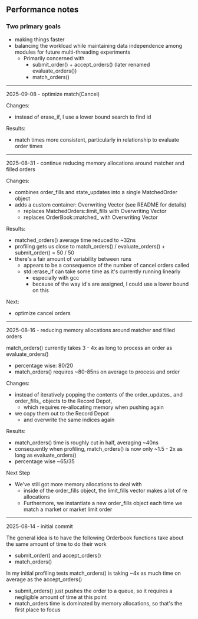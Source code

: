 ## Performance notes

### Two primary goals
- making things faster
- balancing the workload while maintaining data independence among modules for future multi-threading experiments
    - Primarily concerned with
        - submit_order() + accept_orders() (later renamed evaluate_orders())
        - match_orders()

---

2025-09-08 - optimize match(Cancel)

Changes:
- instead of erase_if, I use a lower bound search to find id

Results:
- match times more consistent, particularly in relationship to evaluate order times

---

2025-08-31 - continue reducing memory allocations around matcher and filled orders

Changes:
- combines order_fills and state_updates into a single MatchedOrder object
- adds a custom container: Overwriting Vector (see README for details)
    - replaces MatchedOrders::limit_fills with Overwriting Vector
    - replaces OrderBook::matched_ with Overwriting Vector

Results:
- matched_orders() average time reduced to ~32ns
- profiling gets us close to match_orders() / evaluate_orders() + submit_order() = 50 / 50
- there's a fair amount of variability between runs
    - appears to be a consequence of the number of cancel orders called
    - std::erase_if can take some time as it's currently running linearly
        - especially with gcc
        - because of the way id's are assigned, I could use a lower bound on this

Next:
- optimize cancel orders

---

2025-08-16 - reducing memory allocations around matcher and filled orders

match_orders() currently takes 3 - 4x as long to process an order as evaluate_orders()
- percentage wise: 80/20
- match_orders() requires ~80-85ns on average to process and order

Changes:
- instead of iteratively popping the contents of the order_updates_ and order_fills_ objects to the Record Depot,
    - which requires re-allocating memory when pushing again
- we copy them out to the Record Depot
    - and overwrite the same indices again

Results:
- match_orders() time is roughly cut in half, averaging ~40ns
- consequently when profiling, match_orders() is now only ~1.5 - 2x as long as evaluate_orders()
- percentage wise ~65/35

Next Step
- We've still got more memory allocations to deal with
    - inside of the order_fills object, the limit_fills vector makes a lot of re allocations
    - Furthermore, we instantiate a new order_fills object each time we match a market or market limit order



---

2025-08-14 - initial commit

The general idea is to have the following Orderbook functions take about the same amount of time to do their work
- submit_order() and accept_orders()
- match_orders()

In my initial profiling tests match_orders() is taking ~4x as much time on average as the accept_orders()
- submit_orders() just pushes the order to a queue, so it requires a negligible amount of time at this point
- match_orders time is dominated by memory allocations, so that's the first place to focus